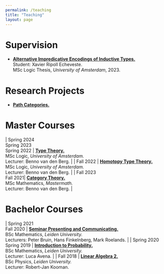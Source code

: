 ```yaml
---
permalink: /teaching
title: "Teaching"
layout: page
---
```


# Supervision

- [**Alternative Impredicative Encodings of Inductive Types.**](https://msclogic.illc.uva.nl/current-students/graduation/Defenses-2023/) \
    Student: Xavier Ripoll Echeveste. \
    MSc Logic Thesis, *University of Amsterdam*, 2023.

# Research Projects

- [**Path Categories.**](/path_categories.md)

# Master Courses

| Spring 2024 <br/> Spring 2023 <br/> Spring 2022 | [**Type Theory.**](https://coursecatalogue.uva.nl/xmlpages/page/2023-2024-en/search-course/course/110132) <br/> MSc Logic, *University of Amsterdam.* <br/> Lecturer: Benno van den Berg. |
| Fall 2022 | [**Homotopy Type Theory.**](https://homotopytypetheory.org/) <br/> MSc Logic, *University of Amsterdam.* <br/> Lecturer: Benno van den Berg. |
| Fall 2023 <br/> Fall 2021| [**Category Theory.**](https://elo.mastermath.nl/mod/page/view.php?id=333) <br/> MSc Mathematics, *Mastermath.* <br/> Lecturer: Benno van den Berg. |

# Bachelor Courses

| Spring 2021 <br/> Fall 2020 | [**Seminar Presenting and Communicating.**](https://studiegids.universiteitleiden.nl/en/courses/99656/seminarium-presenteren-en-communiceren) <br/> BSc Mathematics, *Leiden University.* <br/> Lecturers: Peter Bruin, Hans Finkelnberg, Mark Roelands. |
| Spring 2020 <br/> Spring 2019 | [**Introduction to Probability.**](https://studiegids.universiteitleiden.nl/en/courses/99621/inleiding-kansrekening) <br/> BSc Mathematics, *Leiden University.* <br/> Lecturer: Luca Avena. |
| Fall 2018 | [**Linear Algebra 2.**](https://studiegids.universiteitleiden.nl/en/courses/81761/lineaire-algebra-2-na) <br/> BSc Physics, *Leiden University.* <br/> Lecturer: Robert-Jan Kooman.